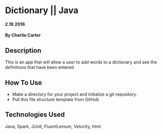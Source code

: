 # Dictionary || Java

#### 2.19.2016

#### By Charlie Carter

## Description

This is an app that will allow a user to add words to a dictionary and see the definitions that have been entered

## How To Use

* Make a directory for your project and initialize a git repository.
* Pull this file structure template from GitHub

## Technologies Used

Java, Spark, JUnit, FluentLenium, Velocity, html

